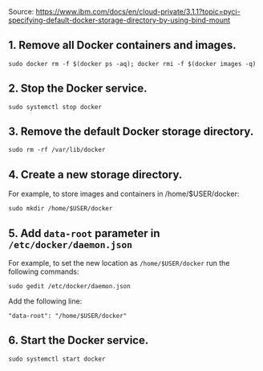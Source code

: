 Source: https://www.ibm.com/docs/en/cloud-private/3.1.1?topic=pyci-specifying-default-docker-storage-directory-by-using-bind-mount
## 1. Remove all Docker containers and images.
```
sudo docker rm -f $(docker ps -aq); docker rmi -f $(docker images -q)
```

## 2. Stop the Docker service.
```
sudo systemctl stop docker
```

## 3. Remove the default Docker storage directory.
```
sudo rm -rf /var/lib/docker
```

## 4. Create a new storage directory.
For example, to store images and containers in /home/$USER/docker:
```
sudo mkdir /home/$USER/docker
```

## 5. Add `data-root` parameter in `/etc/docker/daemon.json`
For example, to set the new location as `/home/$USER/docker` run the following commands:
```
sudo gedit /etc/docker/daemon.json
```
Add the following line:
```
"data-root": "/home/$USER/docker"
```

## 6. Start the Docker service.
```
sudo systemctl start docker
```
